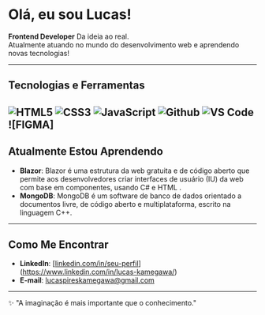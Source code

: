 # Olá, eu sou Lucas!

**Frontend Developer** Da ideia ao real.  
Atualmente atuando no mundo do desenvolvimento web e aprendendo novas tecnologias!

---

## **Tecnologias e Ferramentas**

![HTML5](https://img.shields.io/badge/HTML5-E34F26?style=flat&logo=html5&logoColor=white)
![CSS3](https://img.shields.io/badge/CSS3-1572B6?style=flat&logo=css3&logoColor=white)
![JavaScript](https://img.shields.io/badge/JavaScript-F7DF1E?style=flat&logo=javascript&logoColor=black)
![Github](https://img.shields.io/badge/Git-F05032?style=flat&logo=git&logoColor=white)
![VS Code](https://img.shields.io/badge/VS_Code-0078D4?style=flat&logo=visual-studio-code&logoColor=white)
![FIGMA]
---

## **Atualmente Estou Aprendendo**

- **Blazor**: Blazor é uma estrutura da web gratuita e de código aberto que permite aos desenvolvedores criar interfaces de usuário (IU) da web com base em componentes, usando C# e HTML .
- **MongoDB**: MongoDB é um software de banco de dados orientado a documentos livre, de código aberto e multiplataforma, escrito na linguagem C++.

---

## **Como Me Encontrar**

- **LinkedIn**: [[linkedin.com/in/seu-perfil](https://linkedin.com/in/seu-perfil)](https://www.linkedin.com/in/lucas-kamegawa/)  
- **E-mail**: lucaspireskamegawa@gmail.com

---

✨ "A imaginação é mais importante que o conhecimento."  
